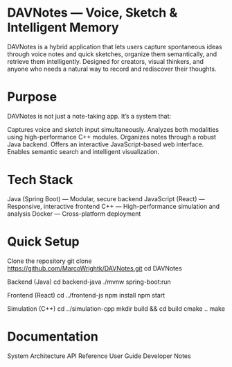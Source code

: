 # DAVNotes — Voice, Sketch & Intelligent Memory

DAVNotes is a hybrid application that lets users capture spontaneous ideas through voice notes and quick sketches, organize them semantically, and retrieve them intelligently. Designed for creators, visual thinkers, and anyone who needs a natural way to record and rediscover their thoughts.


# Purpose

DAVNotes is not just a note-taking app. It’s a system that:

Captures voice and sketch input simultaneously.
Analyzes both modalities using high-performance C++ modules.
Organizes notes through a robust Java backend.
Offers an interactive JavaScript-based web interface.
Enables semantic search and intelligent visualization.


# Tech Stack

Java (Spring Boot) — Modular, secure backend
JavaScript (React) — Responsive, interactive frontend
C++ — High-performance simulation and analysis
Docker — Cross-platform deployment


# Quick Setup

Clone the repository
git clone https://github.com/MarcoWrightk/DAVNotes.git
cd DAVNotes

Backend (Java)
cd backend-java
./mvnw spring-boot:run

Frontend (React)
cd ../frontend-js
npm install
npm start

Simulation (C++)
cd ../simulation-cpp
mkdir build && cd build
cmake ..
make


# Documentation

System Architecture
API Reference
User Guide
Developer Notes

